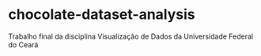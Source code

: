 # chocolate-dataset-analysis
Trabalho final da disciplina Visualização de Dados da Universidade Federal do Ceará
